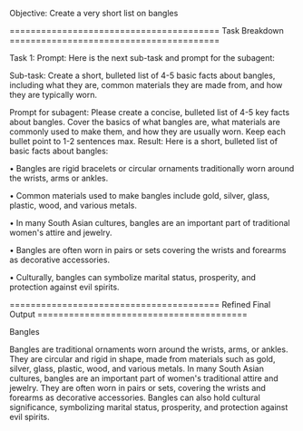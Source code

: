 Objective: Create a very short list on bangles

======================================== Task Breakdown ========================================

Task 1:
Prompt: Here is the next sub-task and prompt for the subagent:

Sub-task: Create a short, bulleted list of 4-5 basic facts about bangles, including what they are, common materials they are made from, and how they are typically worn.

Prompt for subagent: Please create a concise, bulleted list of 4-5 key facts about bangles. Cover the basics of what bangles are, what materials are commonly used to make them, and how they are usually worn. Keep each bullet point to 1-2 sentences max.
Result: Here is a short, bulleted list of basic facts about bangles:

• Bangles are rigid bracelets or circular ornaments traditionally worn around the wrists, arms or ankles.

• Common materials used to make bangles include gold, silver, glass, plastic, wood, and various metals. 

• In many South Asian cultures, bangles are an important part of traditional women's attire and jewelry.

• Bangles are often worn in pairs or sets covering the wrists and forearms as decorative accessories.

• Culturally, bangles can symbolize marital status, prosperity, and protection against evil spirits.

======================================== Refined Final Output ========================================

Bangles

Bangles are traditional ornaments worn around the wrists, arms, or ankles. They are circular and rigid in shape, made from materials such as gold, silver, glass, plastic, wood, and various metals. In many South Asian cultures, bangles are an important part of women's traditional attire and jewelry. They are often worn in pairs or sets, covering the wrists and forearms as decorative accessories. Bangles can also hold cultural significance, symbolizing marital status, prosperity, and protection against evil spirits.